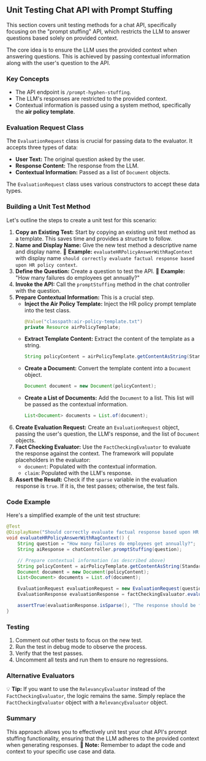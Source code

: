 ## Unit Testing Chat API with Prompt Stuffing

This section covers unit testing methods for a chat API, specifically focusing on the "prompt stuffing" API, which restricts the LLM to answer questions based solely on provided context.

The core idea is to ensure the LLM uses the provided context when answering questions. This is achieved by passing contextual information along with the user's question to the API.

### Key Concepts

*   The API endpoint is `/prompt-hyphen-stuffing`.
*   The LLM's responses are restricted to the provided context.
*   Contextual information is passed using a system method, specifically the **air policy template**.

### Evaluation Request Class

The `EvaluationRequest` class is crucial for passing data to the evaluator. It accepts three types of data:

*   **User Text:** The original question asked by the user.
*   **Response Content:** The response from the LLM.
*   **Contextual Information:**  Passed as a list of `Document` objects.

The `EvaluationRequest` class uses various constructors to accept these data types.

### Building a Unit Test Method

Let's outline the steps to create a unit test for this scenario:

1.  **Copy an Existing Test:** Start by copying an existing unit test method as a template. This saves time and provides a structure to follow.
2.  **Name and Display Name:** Give the new test method a descriptive name and display name. 📌 **Example:** `evaluateHRPolicyAnswerWithRagContext` with display name `should correctly evaluate factual response based upon HR policy context`.
3.  **Define the Question:** Create a question to test the API. 📌 **Example:** "How many failures do employees get annually?"
4.  **Invoke the API:** Call the `promptStuffing` method in the chat controller with the question.
5.  **Prepare Contextual Information:** This is a crucial step.
    *   **Inject the Air Policy Template:** Inject the HR policy prompt template into the test class.
        ```java
        @Value("classpath:air-policy-template.txt")
        private Resource airPolicyTemplate;
        ```
    *   **Extract Template Content:** Extract the content of the template as a string.
        ```java
        String policyContent = airPolicyTemplate.getContentAsString(StandardCharsets.UTF_8);
        ```
    *   **Create a Document:** Convert the template content into a `Document` object.
        ```java
        Document document = new Document(policyContent);
        ```
    *   **Create a List of Documents:** Add the `Document` to a list. This list will be passed as the contextual information.
        ```java
        List<Document> documents = List.of(document);
        ```
6.  **Create Evaluation Request:** Create an `EvaluationRequest` object, passing the user's question, the LLM's response, and the list of `Document` objects.
7.  **Fact Checking Evaluator:** Use the `FactCheckingEvaluator` to evaluate the response against the context. The framework will populate placeholders in the evaluator:
    *   `document`: Populated with the contextual information.
    *   `claim`: Populated with the LLM's response.
8.  **Assert the Result:** Check if the `sparse` variable in the evaluation response is `true`. If it is, the test passes; otherwise, the test fails.

### Code Example

Here's a simplified example of the unit test structure:

```java
@Test
@DisplayName("Should correctly evaluate factual response based upon HR policy context")
void evaluateHRPolicyAnswerWithRagContext() {
    String question = "How many failures do employees get annually?";
    String aiResponse = chatController.promptStuffing(question);

    // Prepare contextual information (as described above)
    String policyContent = airPolicyTemplate.getContentAsString(StandardCharsets.UTF_8);
    Document document = new Document(policyContent);
    List<Document> documents = List.of(document);

    EvaluationRequest evaluationRequest = new EvaluationRequest(question, aiResponse, documents);
    EvaluationResponse evaluationResponse = factCheckingEvaluator.evaluate(evaluationRequest);

    assertTrue(evaluationResponse.isSparse(), "The response should be factual based on the HR policy context.");
}
```

### Testing

1.  Comment out other tests to focus on the new test.
2.  Run the test in debug mode to observe the process.
3.  Verify that the test passes.
4.  Uncomment all tests and run them to ensure no regressions.

### Alternative Evaluators

💡 **Tip:** If you want to use the `RelevancyEvaluator` instead of the `FactCheckingEvaluator`, the logic remains the same. Simply replace the `FactCheckingEvaluator` object with a `RelevancyEvaluator` object.

### Summary

This approach allows you to effectively unit test your chat API's prompt stuffing functionality, ensuring that the LLM adheres to the provided context when generating responses. 📝 **Note:** Remember to adapt the code and context to your specific use case and data.
